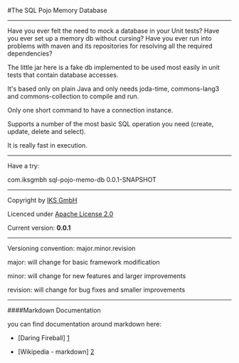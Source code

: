 #The SQL Pojo Memory Database   

* * *

Have you ever felt the need to mock a database in your Unit tests? Have you ever set up a memory db without cursing? Have you ever run into problems with maven and its repositories for resolving all the required dependencies?

The little jar here is a fake db implemented to be used most easily in unit tests that contain database accesses.

It's based only on plain Java and only needs joda-time, commons-lang3 and commons-collection to compile and run.

Only one short command to have a connection instance.

Supports a number of the most basic SQL operation you need (create, update, delete and select).

It is really fast in execution.

* * *

Have a try:
  
 <dependency>
    <groupId>com.iksgmbh</groupId>
    <artifactId>sql-pojo-memo-db</artifactId>
    <version>0.0.1-SNAPSHOT</version>
 </dependency>


* * *

Copyright by [IKS GmbH](https://www.iks-gmbh.com)

Licenced under [Apache License 2.0](http://www.apache.org/licenses/LICENSE-2.0.html)

Current version: **0.0.1**

* * *


Versioning convention: major.minor.revision

major:    will change for basic framework modification

minor:    will change for new features and larger improvements

revision: will change for bug fixes and smaller improvements


* * *


####Markdown Documentation

you can find documentation around markdown here:
- [Daring Fireball] [1]
- [Wikipedia - markdown] [2]

  [1]: http://daringfireball.net/projects/markdown/syntax
  [2]: http://en.wikipedia.org/wiki/Markdown

